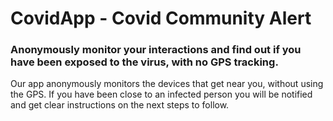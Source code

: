 # CovidApp - Covid Community Alert
### Anonymously monitor your interactions and find out if you have been exposed to the virus, with no GPS tracking.

Our app anonymously monitors the devices that get near you, without using the GPS.
If you have been close to an infected person you will be notified and get clear instructions on the next steps to follow.
